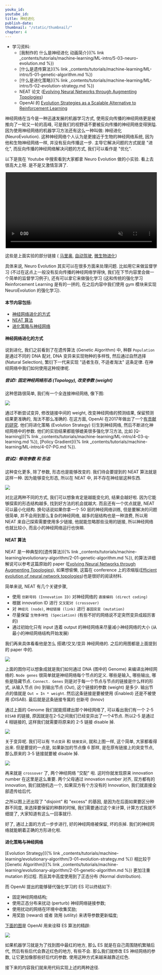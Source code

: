 ```yaml
---
youku_id:
youtube_id:
title: 神经进化
publish-date:
thumbnail: "/static/thumbnail/"
chapter: 4
---
```


* 学习资料:
  * [我制作的 什么是神经进化 动画简介]({% link _contents/tutorials/machine-learning/ML-intro/5-03-neuro-evolution.md %})
  * [什么是遗传算法]({% link _contents/tutorials/machine-learning/ML-intro/5-01-genetic-algorithm.md %})
  * [什么是进化策略]({% link _contents/tutorials/machine-learning/ML-intro/5-02-evolution-strategy.md %})
  * NEAT 论文 ([Evolving Neural Networks through Augmenting Topologies](http://nn.cs.utexas.edu/downloads/papers/stanley.ec02.pdf))
  * OpenAI 的 [Evolution Strategies as a Scalable Alternative to Reinforcement Learning](https://blog.openai.com/evolution-strategies/)


神经网络在当今是一种迅速发展的机器学习方式, 使用反向传播的神经网络更是被推向了一轮又一轮的高峰, 可是我们的视野请不要被反向传播的神经网络变得狭隘.
因为使用神经网络的机器学习方法还有这么一种叫做: 神经进化 (NeuroEvolution). 这种神经网络个人认为是更接近于生物的神经网络系统, 因为他和生物神经网络一样,
并没有反向传播这一步. 主导它解决问题的方式就是 "进化", 而反向传播的神经网络解决问题的方式, 我们可以看作是 "优化".

以下是我在 Youtube 中搜索看到大家都拿 Neuro Evolution 做的小实验. 看上去很高大上呀. 是不是又激情澎湃了.

<div align="center">
<video width="500" controls loop autoplay muted>
  <source src="/static/results/evolutionary-algorithm/4-1-0.mp4" type="video/mp4">
  Your browser does not support HTML5 video.
</video>
</div>

这些是上面实验的部分链接 ( [马里奥](https://www.youtube.com/watch?v=qv6UVOQ0F44), [自动驾驶](https://www.youtube.com/watch?v=5lJuEW-5vr8&t=109s),
 [微生物进化](https://www.youtube.com/watch?v=2kupe2ZKK58))

具体来说, Neuro Evolution 其实可以在很多方面来处理问题.
比如用它来做监督学习 (不过在这点上一般没有反向传播的神经网络学得快, 我们在下节内容里会做一个简单的监督学习例子),
还有可以拿它来做强化学习 (这和传统的强化学习 Reinforcement Learning 是有的一拼的,
在之后内容中我们使用 gym 模块来实现 NeuroEvolution 的强化学习).

#### 本节内容包括:

* [神经网络进化的方式](#evolve)
* [NEAT 算法](#neat)
* [进化策略与神经网络](#es)



<h4 class="tut-h4-pad" id="evolve">神经网络进化的方式</h4>

说到进化, 我们之前看到了在遗传算法 (Genetic Algorithm) 中, 种群 `Population` 是通过不同的 DNA 配对, DNA 变异来实现物种的多样性,
然后通过自然选择 (Natural Selection), 繁衍下一代来实现 "适者生存, 不适者淘汰" 这条定律. 在神经网络中我们如何使用这种规律呢.

##### 尝试1: 固定神经网络形态 (Topology), 改变参数 (weight)

这种思路很简单, 我们有一个全连接神经网络, 像下图:

<img class="course-image" src="/static/results/evolutionary-algorithm/4-1-1.png">

通过不断尝试变异, 修改链接中间的 weight, 改变神经网络的预测结果, 保留预测结果更准确的, 淘汰不那么准确的. 在这方面, OpenAI 在2017年做出了一个[有贡献的研究](https://blog.openai.com/evolution-strategies/).
他们将进化策略 (Evolution Strategy) 衍生到神经网络, 然后不断进化神经网络中的参数. 他们的实验结果都能够媲美很多强化学习方法, 比如 [Q-learning]({% link _contents/tutorials/machine-learning/ML-intro/4-03-q-learning.md %}),
[Policy Gradient]({% link _contents/tutorials/machine-learning/ML-intro/4-07-PG.md %}).

##### 尝试2: 修改参数 和 形态

这种变化更多, 除了参数, 形态也是能够改变的. 我们待会要提到的 NEAT 算法就是这样一种. 因为能够变化形态, 所以在 NEAT 中, 并不存在神经层这种东西.

<img class="course-image" src="/static/results/evolutionary-algorithm/4-1-2.jpg">


对比这两种不同的方式, 我们可以想象肯定是越能变化的, 结果会越好啦. 因为它能够探索的形态结构越多, 找到好方法的机会就越大.
而且还有一个优点就是, NEAT 可以最小化结构. 换句话说如果你拿一个 50 层的神经网络训练, 但是要解决的问题很简单, 并不会用到那么复杂的神经网络,
越多的层结构也是一种浪费, 所以用 NEAT 来自己探索需要使用多少链接, 他就能忽略那些没用的链接, 所以神经网络也就比较小, 而且小的神经网络运行也快嘛.


<h4 class="tut-h4-pad" id="neat">NEAT 算法</h4>

NEAT 是一种典型的[遗传算法]({% link _contents/tutorials/machine-learning/evolutionary-algorithm/2-01-genetic-algorithm.md %}), 的算法详细解说可以参考这篇原始的 paper ([Evolving Neural Networks through Augmenting Topologies](http://nn.cs.utexas.edu/downloads/papers/stanley.ec02.pdf)),
如果想偷懒, 这篇在 conference 上的浓缩版([Efficient evolution of neural network topologies](http://nn.cs.utexas.edu/downloads/papers/stanley.cec02.pdf))也是很好的阅读材料.

简单来说, NEAT 有几个关键步骤,

* 使用 `创新号码 (Innovation ID)` 对神经网络的 `直接编码 (direct coding)`
* 根据 innovation ID 进行 `交叉配对 (crossover)`
* 对 `神经元 (node)`, `神经链接 (link)` 进行 `基因突变 (mutation)`
* 尽量保留 `生物多样性 (Speciation)` (有些不好的网络说不定突然变异成超厉害的)
* 通过初始化只有 input 连着 output 的神经网络来尽量减小神经网络的大小 (从最小的神经网络结构开始发展)

我们再来具体看看他是怎么 搭建/交叉/变异 神经网络的. 之后的用图都是上面提到的 paper 中的.


<img class="course-image" src="/static/results/evolutionary-algorithm/4-1-3.png">


上面的图你可以想象成就是我们如何通过 DNA (图中的 Genome) 来编译出神经网络的. `Node genes` 很简单就是神经网络每个节点的定义.
哪些是输入, 哪些输出, 哪些是隐藏节点. `Connect. Genes` 则是对于每一个节点与节点的链接是什么样的形式, 从输入节点 (In) 到输出节点 (Out),
这个链接的参数 (weight) 是多少. 输出节点的值就是 `Out = In * weight`. 然后这条链接是要被使用 (Enabled) 还是不被使用 (DISAB). 最后就是这条链接专属的 创新号 (Innov)

通过上面的 Genome 我们就能搭建出那个神经网络了, 可以看出我们有一个 2-5 `DISAB` 的链接, 原因就是在2-5之间我们已经变异出了一个4节点.
所以2-5 是通过 4 相链接的, 这样我们就需要将原来的 2-5 链接 disable 掉.

<img class="course-image" src="/static/results/evolutionary-algorithm/4-1-4.png">


关于变异呢. 我们可以有 `节点变异` 和 `链接变异`, 就和上图一样, 这个简单, 大家都看得出来. 但是要提的一点是,
如果新加的节点像 6 那样, 是在原有链接上的突变节点, 那么原来的 3-5 链接就要被 disable 掉.

<img class="course-image" src="/static/results/evolutionary-algorithm/4-1-5.png">


再来就是 `crossover` 了, 两个神经网络 "交配" 啦. 这时你就发现原来 innovation number 在这里是这么重要.
两个父母通过 innovation number 对齐, 双方都有的 innovation, 我们就随机选一个, 如果双方有个方没有的 Innovation, 我们就直接全部遗传给后代.

之所以图上还出现了 "disjoint" 和 "excess" 的基因, 是因为在后面如果要区分种群不同度, 来选择要保留的种群的时候, 我们需要通过这个来计算, 计算方式我就不细提了,
大家知道有这么一回事就行.

好了, 通过上面的方式一步步进行, 好的神经网络被保留, 坏的杀掉. 我们的神经网络就能朝着正确的方形进化啦.

<h4 class="tut-h4-pad" id="es">进化策略与神经网络</h4>

[Evolution Strategy]({% link _contents/tutorials/machine-learning/evolutionary-algorithm/3-01-evolution-strategy.md %}) 相比较于 [Genetic Algorithm]({% link _contents/tutorials/machine-learning/evolutionary-algorithm/2-01-genetic-algorithm.md %})
更加注重 mutation 的过程. 而且其中高度使用到了正态分布 (Normal distribution).

而 OpenAI 提出的能够替代强化学习的 ES 可以终结如下:

* 固定神经网络结构;
* 使用正态分布来扰动 (perturb) 神经网络链接参数;
* 使用扰动的网络在环境中收集奖励;
* 用奖励 (reward) 或者 效用 (utility) 来诱导参数更新幅度;

[下面的图](https://blog.openai.com/evolution-strategies/)是 OpenAI 用来诠释 ES 算法的精辟:

<a href="https://blog.openai.com/evolution-strategies/">
<img class="course-image" src="/static/results/evolutionary-algorithm/4-1-6.png">
</a>

如果机器学习就是为了找到图中最红的地方, 那么 ES 就是在自己周围随机繁殖后代, 然后有些后代会靠近红色的地方, 有些不会.
那么我们就修改 ES 神经网络的参数, 让它更加像那些好后代的参数. 使用这种方式来越来越靠近红色.

接下来的内容我们就来用代码实现上述的两种途径.
